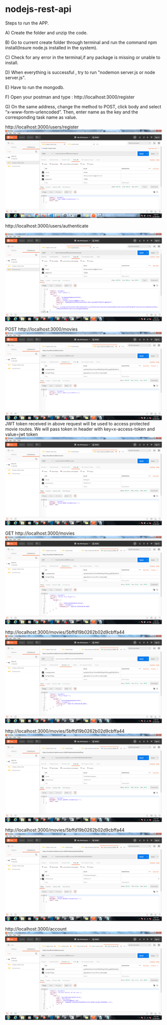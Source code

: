 # nodejs-rest-api
Steps to run the APP.<br>

A) Create the folder and unzip the code.

B) Go to current create folder through terminal and run the command npm install(Insure node.js installed in the system).

C) Check for any error in the terminal,if any package is missing or unable to install.

D) When everything is successful , try to run "nodemon server.js or node server.js".

E) Have to run the mongodb.

F) Open your postman and type : http://localhost:3000/register

G) On the same address, change the method to POST, click body and select “x-www-form-urlencoded”. Then, enter name as the key and the corresponding task name as value.

http://localhost:3000/users/register 
![alt text](Img/Register.png)

http://localhost:3000/users/authenticate 

![alt text](Img/Authenticate.png)


 POST    http://localhost:3000/movies 
![alt text](Img/PostMovies.png)
JWT token received in above request will be used to access protected movie routes. We will pass token in header with key=x-access-token and value=jwt token 
![alt text](Img/PostMovies1.png)




 GET  http://localhost:3000/movies 
![alt text](Img/GetMovies.png)


http://localhost:3000/movies/5bffd19b0262b02d9cbffa44 
![alt text](Img/GetMovieswithToken.png)


http://localhost:3000/movies/5bffd19b0262b02d9cbffa44 
![alt text](Img/PutMovieswithtoken.png)


http://localhost:3000/movies/5bffd19b0262b02d9cbffa44 
![alt text](Img/deleteMovies.png)

http://localhost:3000/account 
![alt text](Img/Account.png)
